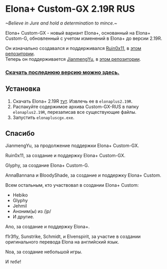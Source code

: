 # Elona+ Custom-GX 2.19R RUS

*\~Believe in Jure and hold a determination to mince.\~*

Elona+ Custom-GX - новый вариант Elona+, основанный на Elona+ Custom-G, обновленный с учетом изменений в Elona+ до версии 2.19R.

Он изначально создавался и поддерживался [Ruin0x11](https://github.com/Ruin0x11), в [этом репозитории](https://github.com/Ruin0x11/ElonaPlusCustom-GX).  
Теперь он поддерживается [JianmengYu](https://github.com/JianmengYu), в [этом репозитории](https://github.com/JianmengYu/ElonaPlusCustom-GX).  


### **[Скачать последнюю версию можно здесь.](https://github.com/darthalex2014/ElonaPlusCustom-GX/releases/)**

## Установка

1. Скачать Elona+ 2.19R [тут](https://mega.nz/file/cftXiQrQ#2sIXE97ov_V4qlPF7HUNZkkSt3Z8mId9DNwoqAwnA4k). Извлечь ее в `elonaplus2.19R`.
2. Распакуйте содержимое архива Custom-GX-RUS в папку `elonaplus2.19R`, перезаписав все существующие файлы.
3. Запустить `elonapluscgx.exe`.

## Спасибо

JianmengYu, за продолжение поддержки Elona+ Custom-GX.

Ruin0x11, за создание и поддержку Elona+ Custom-GX.

Glyphy, за создание Elona+ Custom-G.

AnnaBannana и BloodyShade, за создание и поддержку Elona+ Custom.

Всем остальным, кто участвовал в создании Elona+ Custom:
 - Hebiko
 - Glyphy
 - Jehmil
 - Аноним(ы) из /jp/
 - И другие.

Ano, за создание и поддержку Elona+.

f1r3fly, Sunstrike, Schmidt, и Elvenspirit, за участие в создании оригинального перевода Elona на английский язык.

Noa, за создание небольшой игры.

И *тебе*!
